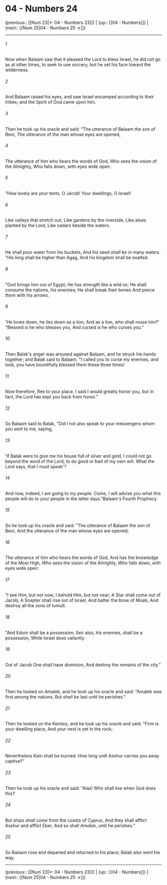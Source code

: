 # 04 - Numbers 24

(previous:: [[Num 23|← 04 - Numbers 23]]) | (up:: [[04 - Numbers]]) | (next:: [[Num 25|04 - Numbers 25 →]])

***


###### 1 
Now when Balaam saw that it pleased the Lord to bless Israel, he did not go as at other times, to seek to use sorcery, but he set his face toward the wilderness. 

###### 2 
And Balaam raised his eyes, and saw Israel encamped according to their tribes; and the Spirit of God came upon him. 

###### 3 
Then he took up his oracle and said: "The utterance of Balaam the son of Beor, The utterance of the man whose eyes are opened, 

###### 4 
The utterance of him who hears the words of God, Who sees the vision of the Almighty, Who falls down, with eyes wide open: 

###### 5 
"How lovely are your tents, O Jacob! Your dwellings, O Israel! 

###### 6 
Like valleys that stretch out, Like gardens by the riverside, Like aloes planted by the Lord, Like cedars beside the waters. 

###### 7 
He shall pour water from his buckets, And his seed _shall be_ in many waters. "His king shall be higher than Agag, And his kingdom shall be exalted. 

###### 8 
"God brings him out of Egypt; He has strength like a wild ox; He shall consume the nations, his enemies; He shall break their bones And pierce _them_ with his arrows. 

###### 9 
'He bows down, he lies down as a lion; And as a lion, who shall rouse him?' "Blessed _is_ he who blesses you, And cursed _is_ he who curses you." 

###### 10 
Then Balak's anger was aroused against Balaam, and he struck his hands together; and Balak said to Balaam, "I called you to curse my enemies, and look, you have bountifully blessed _them_ these three times! 

###### 11 
Now therefore, flee to your place. I said I would greatly honor you, but in fact, the Lord has kept you back from honor." 

###### 12 
So Balaam said to Balak, "Did I not also speak to your messengers whom you sent to me, saying, 

###### 13 
'If Balak were to give me his house full of silver and gold, I could not go beyond the word of the Lord, to do good or bad of my own will. What the Lord says, that I must speak'? 

###### 14 
And now, indeed, I am going to my people. Come, I will advise you what this people will do to your people in the latter days."Balaam's Fourth Prophecy 

###### 15 
So he took up his oracle and said: "The utterance of Balaam the son of Beor, And the utterance of the man whose eyes are opened; 

###### 16 
The utterance of him who hears the words of God, And has the knowledge of the Most High, _Who_ sees the vision of the Almighty, _Who_ falls down, with eyes wide open: 

###### 17 
"I see Him, but not now; I behold Him, but not near; A Star shall come out of Jacob; A Scepter shall rise out of Israel, And batter the brow of Moab, And destroy all the sons of tumult. 

###### 18 
"And Edom shall be a possession; Seir also, his enemies, shall be a possession, While Israel does valiantly. 

###### 19 
Out of Jacob One shall have dominion, And destroy the remains of the city." 

###### 20 
Then he looked on Amalek, and he took up his oracle and said: "Amalek _was_ first among the nations, But _shall be_ last until he perishes." 

###### 21 
Then he looked on the Kenites, and he took up his oracle and said: "Firm is your dwelling place, And your nest is set in the rock; 

###### 22 
Nevertheless Kain shall be burned. How long until Asshur carries you away captive?" 

###### 23 
Then he took up his oracle and said: "Alas! Who shall live when God does this? 

###### 24 
But ships _shall come_ from the coasts of Cyprus, And they shall afflict Asshur and afflict Eber, And so shall _Amalek_, until he perishes." 

###### 25 
So Balaam rose and departed and returned to his place; Balak also went his way.

***

(previous:: [[Num 23|← 04 - Numbers 23]]) | (up:: [[04 - Numbers]]) | (next:: [[Num 25|04 - Numbers 25 →]])

